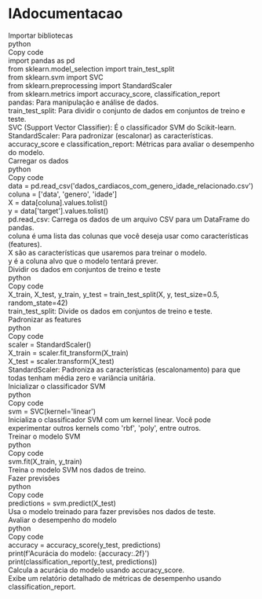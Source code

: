 # IAdocumentacao
Importar bibliotecas<br />
python<br />
Copy code<br />
import pandas as pd<br />
from sklearn.model_selection import train_test_split<br />
from sklearn.svm import SVC<br />
from sklearn.preprocessing import StandardScaler<br />
from sklearn.metrics import accuracy_score, classification_report<br />
pandas: Para manipulação e análise de dados.<br />
train_test_split: Para dividir o conjunto de dados em conjuntos de treino e teste.<br />
SVC (Support Vector Classifier): É o classificador SVM do Scikit-learn.<br />
StandardScaler: Para padronizar (escalonar) as características.<br />
accuracy_score e classification_report: Métricas para avaliar o desempenho do modelo.<br />
Carregar os dados<br />
python<br />
Copy code<br />
data = pd.read_csv('dados_cardiacos_com_genero_idade_relacionado.csv')<br />
coluna = ['data', 'genero', 'idade']<br />
X = data[coluna].values.tolist()<br />
y = data['target'].values.tolist()<br />
pd.read_csv: Carrega os dados de um arquivo CSV para um DataFrame do pandas.<br />
coluna é uma lista das colunas que você deseja usar como características (features).<br />
X são as características que usaremos para treinar o modelo.<br />
y é a coluna alvo que o modelo tentará prever.<br />
Dividir os dados em conjuntos de treino e teste<br />
python<br />
Copy code<br />
X_train, X_test, y_train, y_test = train_test_split(X, y, test_size=0.5, random_state=42)<br />
train_test_split: Divide os dados em conjuntos de treino e teste.<br />
Padronizar as features<br />
python<br />
Copy code<br />
scaler = StandardScaler()<br />
X_train = scaler.fit_transform(X_train)<br />
X_test = scaler.transform(X_test)<br />
StandardScaler: Padroniza as características (escalonamento) para que todas tenham média zero e variância unitária.<br />
Inicializar o classificador SVM<br />
python<br />
Copy code<br />
svm = SVC(kernel='linear')<br />
Inicializa o classificador SVM com um kernel linear. Você pode experimentar outros kernels como 'rbf', 'poly', entre outros.<br />
Treinar o modelo SVM<br />
python<br />
Copy code<br />
svm.fit(X_train, y_train)<br />
Treina o modelo SVM nos dados de treino.<br />
Fazer previsões<br />
python<br />
Copy code<br />
predictions = svm.predict(X_test)<br />
Usa o modelo treinado para fazer previsões nos dados de teste.<br />
Avaliar o desempenho do modelo<br />
python<br />
Copy code<br />
accuracy = accuracy_score(y_test, predictions)<br />
print(f'Acurácia do modelo: {accuracy:.2f}')<br />
print(classification_report(y_test, predictions))<br />
Calcula a acurácia do modelo usando accuracy_score.<br />
Exibe um relatório detalhado de métricas de desempenho usando classification_report.<br />
